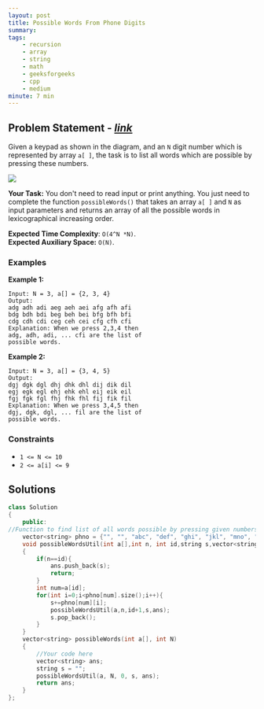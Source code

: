 ```yaml
---
layout: post
title: Possible Words From Phone Digits  
summary:
tags:
    - recursion
    - array
    - string
    - math
    - geeksforgeeks
    - cpp
    - medium
minute: 7 min
---
```


## Problem Statement - [*link*](https://practice.geeksforgeeks.org/problems/possible-words-from-phone-digits-1587115620/1#)  

Given a keypad as shown in the diagram, and an `N` digit number which is represented by array `a[ ]`, the task is to list all words which are possible by pressing these numbers.    

<img src="https://media.geeksforgeeks.org/wp-content/cdn-uploads/Mobile-keypad.png">

**Your Task:** 
You don't need to read input or print anything. You just need to complete the function `possibleWords()` that takes an array `a[ ]` and `N` as input parameters and returns an array of all the possible words in lexicographical increasing order. 

**Expected Time Complexity**: `O(4^N *N)`.   
**Expected Auxiliary Space:**   `O(N)`.


### Examples

**Example 1:**   
```
Input: N = 3, a[] = {2, 3, 4}
Output:
adg adh adi aeg aeh aei afg afh afi 
bdg bdh bdi beg beh bei bfg bfh bfi 
cdg cdh cdi ceg ceh cei cfg cfh cfi 
Explanation: When we press 2,3,4 then 
adg, adh, adi, ... cfi are the list of 
possible words.
```

**Example 2:**   
```
Input: N = 3, a[] = {3, 4, 5}
Output:
dgj dgk dgl dhj dhk dhl dij dik dil 
egj egk egl ehj ehk ehl eij eik eil 
fgj fgk fgl fhj fhk fhl fij fik fil
Explanation: When we press 3,4,5 then 
dgj, dgk, dgl, ... fil are the list of 
possible words.
```

### Constraints

+ `1 <= N <= 10`
+ `2 <= a[i] <= 9`

## Solutions

```cpp
class Solution
{
    public:
//Function to find list of all words possible by pressing given numbers.
    vector<string> phno = {"", "", "abc", "def", "ghi", "jkl", "mno", "pqrs", "tuv", "wxyz"};
    void possibleWordsUtil(int a[],int n, int id,string s,vector<string> &ans)
    {
        if(n==id){
            ans.push_back(s);
            return;
        }
        int num=a[id];
        for(int i=0;i<phno[num].size();i++){
            s+=phno[num][i];
            possibleWordsUtil(a,n,id+1,s,ans);
            s.pop_back();
        }
    }    
    vector<string> possibleWords(int a[], int N)
    {
        //Your code here
        vector<string> ans;
        string s = "";
        possibleWordsUtil(a, N, 0, s, ans);
        return ans;
    }
};
```

